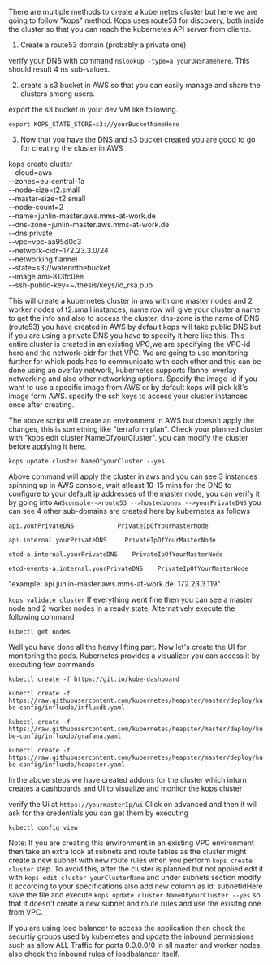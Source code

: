 
There are multiple methods to create a kubernetes cluster but here we are going to follow "kops" method. Kops uses route53 for discovery, both
inside the cluster so that you can reach the kubernetes API server from clients.

1) Create a route53 domain (probably a private one)

verify your DNS with command `nslookup -type=a yourDNSnamehere`. This should result 4 ns sub-values.

2) create a s3 bucket in AWS so that you can easily manage and share the clusters among users.

export the s3 bucket in your dev VM like following.

`export KOPS_STATE_STORE=s3://yourBucketNameHere`

3) Now that you have the DNS and s3 bucket created you are good to go for creating the cluster in AWS

kops create cluster \
--cloud=aws \
--zones=eu-central-1a \
--node-size=t2.small \
--master-size=t2.small \
--node-count=2 \
--name=junlin-master.aws.mms-at-work.de \
--dns-zone=junlin-master.aws.mms-at-work.de \
--dns private \
--vpc=vpc-aa95d0c3 \
--network-cidr=172.23.3.0/24 \
--networking flannel \
--state=s3://waterinthebucket \
--image ami-813fc0ee \
--ssh-public-key=~/thesis/keys/id_rsa.pub

This will create a kubernetes cluster in aws with one master nodes and 2 worker nodes of t2.small instances, name row will give your cluster a name
to get the info and also to access the cluster. dns-zone is the name of DNS (route53) you have created in AWS by default kops will take public DNS but
if you are using a private DNS you have to specify it here like this. This entire cluster is created in an existing VPC,we are specifying the VPC-id here
and the network-cidr for that VPC. We are going to use monitoring further for which pods has to communicate with each other and this can be done using
an overlay network, kubernetes supports flannel overlay networking and also other networking options. Specify the image-id if you want to use a specific
image from AWS or by default kops will pick k8's image form AWS. specify the ssh keys to access your cluster instances once after creating.

The above script will create an environment in AWS but doesn't apply the changes, this is something like "terraform plan".
Check your planned cluster with "kops edit cluster NameOfyourCluster". you can modify the cluster before applying it here.

`kops update cluster NameOfyourCluster --yes`

Above command will apply the cluster in aws and you can see 3 instances spinning up in AWS console, wait atleast 10-15 mins for the DNS to configure to your
default ip addresses of the master node, you can verify it by going into `AWSconsole-->route53 -->hostedzones -->yourPrivateDNS` you can see 4 other
sub-domains are created here by kubernetes as follows

 `api.yourPrivateDNS            PrivateIpOfYourMasterNode`

 `api.internal.yourPrivateDNS     PrivateIpOfYourMasterNode`

 `etcd-a.internal.yourPrivateDNS    PrivateIpOfYourMasterNode`

 `etcd-events-a.internal.yourPrivateDNS    PrivateIpOfYourMasterNode`

"example: api.junlin-master.aws.mms-at-work.de.  172.23.3.119"

`kops validate cluster`
If everything went fine then you can see a master node and 2 worker nodes in a ready state. Alternatively execute the following command

`kubectl get nodes`

Well you have done all the heavy lifting part. Now let's create the UI for monitoring the pods. Kubernetes provides a visualizer you can access
it by executing few commands

`kubectl create -f https://git.io/kube-dashboard`

`kubectl create -f https://raw.githubusercontent.com/kubernetes/heapster/master/deploy/kube-config/influxdb/influxdb.yaml`

`kubectl create -f https://raw.githubusercontent.com/kubernetes/heapster/master/deploy/kube-config/influxdb/grafana.yaml`

`kubectl create -f https://raw.githubusercontent.com/kubernetes/heapster/master/deploy/kube-config/influxdb/heapster.yaml`

In the above steps we have created addons for the cluster which inturn creates a dashboards and UI to visualize and monitor the kops cluster

verify the Ui at `https://yourmasterIp/ui` Click on advanced and then it will ask for the credentials you can get them by executing

`kubectl config view`

Note: If you are creating this environment in an existing VPC environment then take an extra look at subnets and route tables as the cluster might create
a new subnet with new route rules when you perform `kops create cluster` step. To avoid this, after the cluster is planned but not applied
edit it with `kops edit cluster yourClusterName` and under subnets section modify it according to your specifications also add new column as
id: subnetIdHere save the file and execute `kops update cluster NameOfyourCluster --yes` so that it doesn't create a new subnet and route rules
and use the exisitng one from VPC.

If you are using load balancer to access the application then check the securtiy groups used by kubernetes and update the inbound permissions such as allow ALL Traffic for ports 0.0.0.0/0 in all master and worker nodes, also check the inbound rules of loadbalancer itself.
